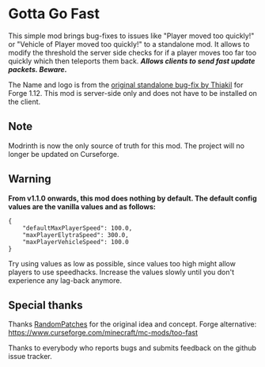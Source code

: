 # Gotta Go Fast

This simple mod brings bug-fixes to issues like "Player moved too quickly!" or "Vehicle of Player moved too quickly!" to a standalone mod.
It allows to modify the threshold the server side checks for if a player moves too far too quickly which then teleports them back. ***Allows clients to send fast update packets. Beware.***

The Name and logo is from the [original standalone bug-fix by Thiakil](https://www.curseforge.com/minecraft/mc-mods/gotta-go-fast) for Forge 1.12. 
This mod is server-side only and does not have to be installed on the client. 

## Note

Modrinth is now the only source of truth for this mod. The project will no longer be updated on Curseforge.

## Warning

**From v1.1.0 onwards, this mod does nothing by default. The default config values are the vanilla values and as follows:**
```
{ 
    "defaultMaxPlayerSpeed": 100.0, 
    "maxPlayerElytraSpeed": 300.0, 
    "maxPlayerVehicleSpeed": 100.0 
}
```
Try using values as low as possible, since values too high might allow players to use speedhacks. Increase the values slowly until you don't experience any lag-back anymore.

## Special thanks

Thanks [RandomPatches](https://www.curseforge.com/minecraft/mc-mods/randompatches-fabric) for the original idea and concept.
Forge alternative: https://www.curseforge.com/minecraft/mc-mods/too-fast

Thanks to everybody who reports bugs and submits feedback on the github issue tracker.
